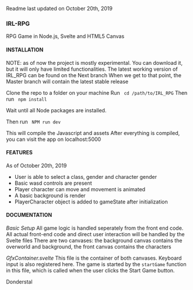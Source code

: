 Readme last updated on October 20th, 2019

### IRL-RPG

RPG Game in Node.js, Svelte and HTML5 Canvas

#### INSTALLATION
NOTE: as of now the project is mostly experimental. You can download it, but it will only have limited functionalities.
The latest working version of IRL_RPG can be found on the Next branch
When we get to that point, the Master branch will contain the latest stable release

Clone the repo to a folder on your machine
Run ```
cd /path/to/IRL_RPG```
Then run ```
npm install```

Wait until all Node packages are installed.

Then run ```
NPM run dev```

This will compile the Javascript and assets
After everything is compiled, you can visit the app on localhost:5000

#### FEATURES
As of October 20th, 2019
* User is able to select a class, gender and character gender
* Basic wasd controls are present
* Player character can move and movement is animated
* A basic background is render
* PlayerCharacter object is added to gameState after initialization

#### DOCUMENTATION

*Basic Setup*
All game logic is handled seperately from the front end code.
All actual front-end code and direct user interaction will be handled by the Svelte files
There are two canvases: the background canvas contains the overworld and background, the front canvas contains the characters

*GfxContainer.svelte*
This file is the container of both canvases. Keyboard input is also registered here. The game is started by the ```startGame``` function in this file, which is called when the user clicks the Start Game button.

Donderstal
